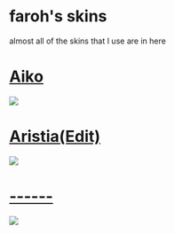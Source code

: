 # faroh's skins
almost all of the skins that I use are in here

# [Aiko](https://osu.ppy.sh/community/forums/topics/764430?n=1)
![](https://i.ppy.sh/04b5d2563e7bb0b900f5f1b1cc28ef0980afe687/68747470733a2f2f692e696d6775722e636f6d2f77574a6d69554c2e706e67)

# [Aristia(Edit)](https://drive.google.com/u/0/uc?export=download&confirm=ihB1&id=1w0-23LSUUXdpmapsTN1lbBVJFW69iRjt)
![](https://i.imgur.com/gNbe7Y6.png)

# [------](https://drive.google.com/u/0/uc?id=1sXItZj2verjuOkV7hanGfMn_vhvC9nzA&export=download)
![](https://i.imgur.com/T7A251w.png)
